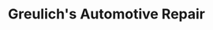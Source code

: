 ---
title: "Greulich's Automotive Repair"
url: /queen-creek/greulichs-automotive-repair/
shop: car repair
---